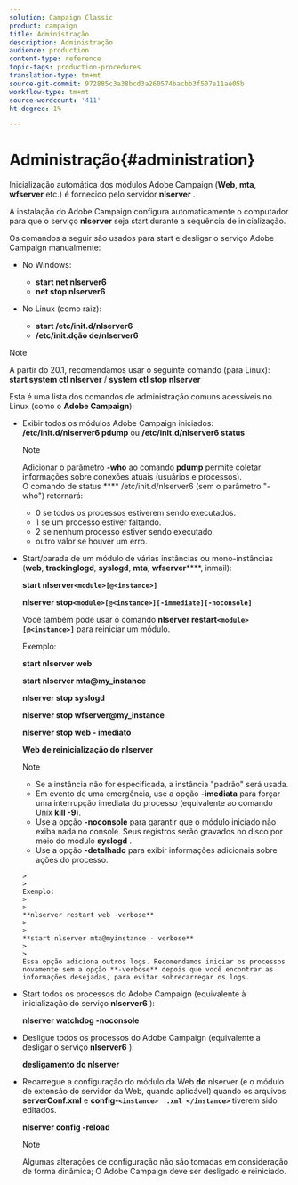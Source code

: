 ```yaml
---
solution: Campaign Classic
product: campaign
title: Administração
description: Administração
audience: production
content-type: reference
topic-tags: production-procedures
translation-type: tm+mt
source-git-commit: 972885c3a38bcd3a260574bacbb3f507e11ae05b
workflow-type: tm+mt
source-wordcount: '411'
ht-degree: 1%

---
```



# Administração{#administration}

Inicialização automática dos módulos Adobe Campaign (**Web**, **mta**, **wfserver** etc.) é fornecido pelo servidor **nlserver** .

A instalação do Adobe Campaign configura automaticamente o computador para que o serviço **nlserver** seja start durante a sequência de inicialização.

Os comandos a seguir são usados para start e desligar o serviço Adobe Campaign manualmente:

* No Windows:

   * **start net nlserver6**
   * **net stop nlserver6**

* No Linux (como raiz):

   * **start /etc/init.d/nlserver6**
   * **/etc/init.dção de/nlserver6**

>[!NOTE]
>
>A partir do 20.1, recomendamos usar o seguinte comando (para Linux): **start system ctl nlserver** / **system ctl stop nlserver**

Esta é uma lista dos comandos de administração comuns acessíveis no Linux (como o **Adobe Campaign**):

* Exibir todos os módulos Adobe Campaign iniciados: **/etc/init.d/nlserver6 pdump** ou **/etc/init.d/nlserver6 status**

   >[!NOTE]
   >
   >Adicionar o parâmetro **-who** ao comando **pdump** permite coletar informações sobre conexões atuais (usuários e processos).\
   >O comando de status **** /etc/init.d/nlserver6 (sem o parâmetro &quot;-who&quot;) retornará:
   >
   >    * 0 se todos os processos estiverem sendo executados.
   >    * 1 se um processo estiver faltando.
   >    * 2 se nenhum processo estiver sendo executado.
   >    * outro valor se houver um erro.


* Start/parada de um módulo de várias instâncias ou mono-instâncias (**web**, **trackinglogd**, **syslogd**, **mta**, **wfserver******, inmail):

   **start nlserver`<module>[@<instance>]`**

   **nlserver stop`<module>[@<instance>][-immediate][-noconsole]`**

   Você também pode usar o comando **nlserver restart`<module>[@<instance>]`** para reiniciar um módulo.

   Exemplo:

   **start nlserver web**

   **start nlserver mta@my_instance**

   **nlserver stop syslogd**

   **nlserver stop wfserver@my_instance**

   **nlserver stop web - imediato**

   **Web de reinicialização do nlserver**

   >[!NOTE]
   > 
   >    * Se a instância não for especificada, a instância &quot;padrão&quot; será usada.
   >    * Em evento de uma emergência, use a opção **-imediata** para forçar uma interrupção imediata do processo (equivalente ao comando Unix **kill -9**).
   >    * Use a opção **-noconsole** para garantir que o módulo iniciado não exiba nada no console. Seus registros serão gravados no disco por meio do módulo **syslogd** .
   >    * Use a opção **-detalhado** para exibir informações adicionais sobre ações do processo.

      >    
      >      
      Exemplo:
      >    
      >      
      **nlserver restart web -verbose**
      >    
      >      
      **start nlserver mta@myinstance - verbose**
      >    
      >      
      Essa opção adiciona outros logs. Recomendamos iniciar os processos novamente sem a opção **-verbose** depois que você encontrar as informações desejadas, para evitar sobrecarregar os logs.


* Start todos os processos do Adobe Campaign (equivalente à inicialização do serviço **nlserver6** ):

   **nlserver watchdog -noconsole**

* Desligue todos os processos do Adobe Campaign (equivalente a desligar o serviço **nlserver6** ):

   **desligamento do nlserver**

* Recarregue a configuração do módulo da Web **do** nlserver (e o módulo de extensão do servidor da Web, quando aplicável) quando os arquivos **serverConf.xml** e **config-`<instance>  .xml </instance>`** tiverem sido editados.

   **nlserver config -reload**

   >[!NOTE]
   >
   >Algumas alterações de configuração não são tomadas em consideração de forma dinâmica; O Adobe Campaign deve ser desligado e reiniciado.

